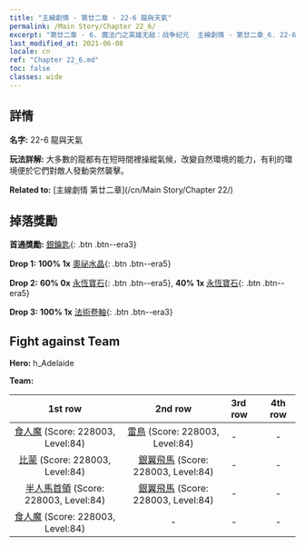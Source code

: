 ```yaml
---
title: "主線劇情 - 第廿二章 - 22-6 龍與天氣"
permalink: /Main Story/Chapter 22_6/
excerpt: "第廿二章 - 6. 魔法门之英雄无敌：战争纪元  主線劇情 - 第廿二章_6. 22-6 龍與天氣"
last_modified_at: 2021-06-08
locale: cn
ref: "Chapter 22_6.md"
toc: false
classes: wide
---
```


## 詳情

 **名字:** 22-6 龍與天氣

 **玩法詳解:** 大多數的龍都有在短時間裡操縱氣候，改變自然環境的能力，有利的環境便於它們對敵人發動突然襲擊。

 **Related to:** [主線劇情 第廿二章](/cn/Main Story/Chapter 22/)

## 掉落獎勵

 **首通獎勵:** [銀鑰匙](/cn/Items/con_693/){: .btn .btn--era3}

 **Drop 1:** **100% 1x** [奧祕水晶](/cn/Items/mat_80/){: .btn .btn--era5}

 **Drop 2:** **60% 0x** [永恆寶石](/cn/Items/mat_72/){: .btn .btn--era5}, **40% 1x** [永恆寶石](/cn/Items/mat_72/){: .btn .btn--era5}

 **Drop 3:** **100% 1x** [法術卷軸](/cn/Items/con_694/){: .btn .btn--era3}


## Fight against Team
 **Hero:** h_Adelaide

 **Team:**


  | 1st row | 2nd row | 3rd row | 4th row |
  |:----:|:----:|:----|:----:|
  | [食人魔](/cn/units/Ogre/) (Score: 228003, Level:84)  | [雷鳥](/cn/units/Roc/) (Score: 228003, Level:84)  | - | - |
  | [比蒙](/cn/units/Behemoth/) (Score: 228003, Level:84)  | [銀翼飛馬](/cn/units/Pegasus/) (Score: 228003, Level:84)  | - | - |
  | [半人馬首領](/cn/units/Centaur/) (Score: 228003, Level:84)  | [銀翼飛馬](/cn/units/Pegasus/) (Score: 228003, Level:84)  | - | - |
  | [食人魔](/cn/units/Ogre/) (Score: 228003, Level:84)  | - | - | - |


